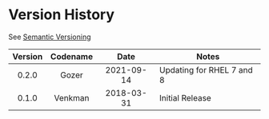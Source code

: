 # Version History

See [Semantic Versioning](http://semver.org/spec/v2.0.0.html)

|Version|Codename|Date      |Notes          |
|:-----:|:------:|:--------:|---------------|
|0.2.0  |Gozer   |2021-09-14|Updating for RHEL 7 and 8|
|0.1.0  |Venkman |2018-03-31|Initial Release|

